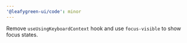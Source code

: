 ```yaml
---
'@leafygreen-ui/code': minor
---
```


Remove `useUsingKeyboardContext` hook and use `focus-visible` to show focus states.
